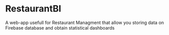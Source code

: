 # RestaurantBI
A web-app usefull for Restaurant Managment that allow you storing data on Firebase database and obtain statistical dashboards 
